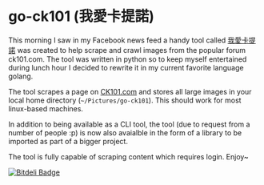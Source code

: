 go-ck101 (我愛卡提諾)
=====================

This morning I saw in my Facebook news feed a handy tool called 
[我愛卡提諾](https://github.com/tzangms/iloveck101) was created to help scrape and 
crawl images from the popular forum ck101.com.  The tool was written in python 
so to keep myself entertained during lunch hour I decided to rewrite it in my 
current favorite language golang.

The tool scrapes a page on [CK101.com](http://ck101.com/) and stores all large
images in your local home directory (`~/Pictures/go-ck101`).  This should work
for most linux-based machines.

In addition to being available as a CLI tool, the tool (due to request from
a number of people :p) is now also avaialble in the form of a library to be 
imported as part of a bigger project.

The tool is fully capable of scraping content which requires login.  Enjoy~


[![Bitdeli Badge](https://d2weczhvl823v0.cloudfront.net/wuman/go-ck101/trend.png)](https://bitdeli.com/free "Bitdeli Badge")

